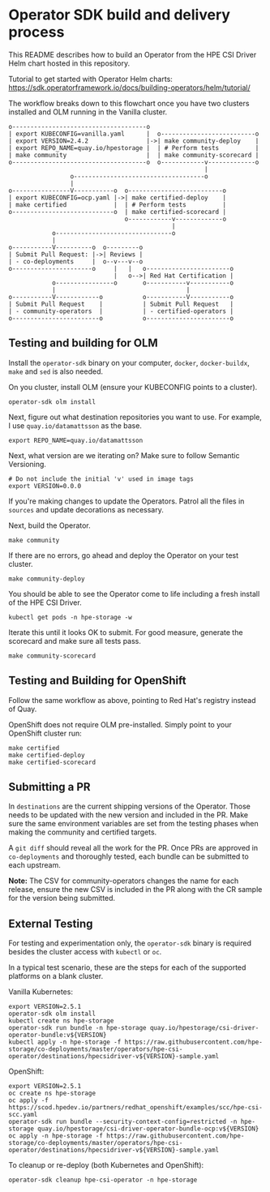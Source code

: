 # Operator SDK build and delivery process

This README describes how to build an Operator from the HPE CSI Driver Helm chart hosted in this repository.

Tutorial to get started with Operator Helm charts: https://sdk.operatorframework.io/docs/building-operators/helm/tutorial/

The workflow breaks down to this flowchart once you have two clusters installed and OLM running in the Vanilla cluster.

```
o-------------------------------------o
| export KUBECONFIG=vanilla.yaml      |  o--------------------------o
| export VERSION=2.4.2                |->| make community-deploy    |
| export REPO_NAME=quay.io/hpestorage |  | # Perform tests          |
| make community                      |  | make community-scorecard |
o-------------------------------------o  o------------v-------------o
                                                      |
                 o------------------------------------o
                 |
o----------------V-----------o  o--------------------------o
| export KUBECONFIG=ocp.yaml |->| make certified-deploy    |
| make certified             |  | # Perform tests          |
o----------------------------o  | make certified-scorecard |
                                o------------v-------------o
                                             | 
            o--------------------------------o
            |
o-----------V----------o  o---------o
| Submit Pull Request: |->| Reviews |
| - co-deployments     |  o--v---v--o
o----------------------o     |   |   o-----------------------o
                             |   o-->| Red Hat Certification |
            o----------------o       o-----------v-----------o
            |                                    |
o-----------V------------o           o-----------V-----------o
| Submit Pull Request    |           | Submit Pull Request   |
| - community-operators  |           | - certified-operators |
o------------------------o           o-----------------------o
```

## Testing and building for OLM

Install the `operator-sdk` binary on your computer, `docker`, `docker-buildx`, `make` and `sed` is also needed.

On you cluster, install OLM (ensure your KUBECONFIG points to a cluster).

```
operator-sdk olm install
```

Next, figure out what destination repositories you want to use. For example, I use `quay.io/datamattsson` as the base.

```
export REPO_NAME=quay.io/datamattsson
```

Next, what version are we iterating on? Make sure to follow Semantic Versioning.

```
# Do not include the initial 'v' used in image tags
export VERSION=0.0.0
```

If you're making changes to update the Operators. Patrol all the files in `sources` and update decorations as necessary.

Next, build the Operator.

```
make community
```

If there are no errors, go ahead and deploy the Operator on your test cluster.

```
make community-deploy
```

You should be able to see the Operator come to life including a fresh install of the HPE CSI Driver.

```
kubectl get pods -n hpe-storage -w
```

Iterate this until it looks OK to submit. For good measure, generate the scorecard and make sure all tests pass.

```
make community-scorecard
```

## Testing and Building for OpenShift

Follow the same workflow as above, pointing to Red Hat's registry instead of Quay.

OpenShift does not require OLM pre-installed. Simply point to your OpenShift cluster run:

```
make certified
make certified-deploy
make certified-scorecard
```

## Submitting a PR

In `destinations` are the current shipping versions of the Operator. Those needs to be updated with the new version and included in the PR. Make sure the same environment variables are set from the testing phases when making the community and certified targets.

A `git diff` should reveal all the work for the PR. Once PRs are approved in `co-deployments` and thoroughly tested, each bundle can be submitted to each upstream.

**Note:** The CSV for community-operators changes the name for each release, ensure the new CSV is included in the PR along with the CR sample for the version being submitted.

## External Testing

For testing and experimentation only, the `operator-sdk` binary is required besides the cluster access with `kubectl` or `oc`.

In a typical test scenario, these are the steps for each of the supported platforms on a blank cluster.

Vanilla Kubernetes:

```
export VERSION=2.5.1
operator-sdk olm install
kubectl create ns hpe-storage
operator-sdk run bundle -n hpe-storage quay.io/hpestorage/csi-driver-operator-bundle:v${VERSION}
kubectl apply -n hpe-storage -f https://raw.githubusercontent.com/hpe-storage/co-deployments/master/operators/hpe-csi-operator/destinations/hpecsidriver-v${VERSION}-sample.yaml
```

OpenShift:

```
export VERSION=2.5.1
oc create ns hpe-storage
oc apply -f https://scod.hpedev.io/partners/redhat_openshift/examples/scc/hpe-csi-scc.yaml
operator-sdk run bundle --security-context-config=restricted -n hpe-storage quay.io/hpestorage/csi-driver-operator-bundle-ocp:v${VERSION}
oc apply -n hpe-storage -f https://raw.githubusercontent.com/hpe-storage/co-deployments/master/operators/hpe-csi-operator/destinations/hpecsidriver-v${VERSION}-sample.yaml
```

To cleanup or re-deploy (both Kubernetes and OpenShift):

```
operator-sdk cleanup hpe-csi-operator -n hpe-storage
```
